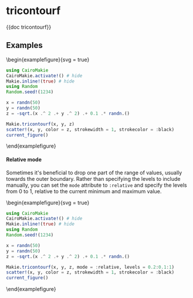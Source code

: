 # tricontourf

{{doc tricontourf}}

## Examples

\begin{examplefigure}{svg = true}
```julia
using CairoMakie
CairoMakie.activate!() # hide
Makie.inline!(true) # hide
using Random
Random.seed!(1234)

x = randn(50)
y = randn(50)
z = -sqrt.(x .^ 2 .+ y .^ 2) .+ 0.1 .* randn.()

Makie.tricontourf(x, y, z)
scatter!(x, y, color = z, strokewidth = 1, strokecolor = :black)
current_figure()
```
\end{examplefigure}

#### Relative mode

Sometimes it's beneficial to drop one part of the range of values, usually towards the outer boundary.
Rather than specifying the levels to include manually, you can set the `mode` attribute
to `:relative` and specify the levels from 0 to 1, relative to the current minimum and maximum value.

\begin{examplefigure}{svg = true}
```julia
using CairoMakie
CairoMakie.activate!() # hide
Makie.inline!(true) # hide
using Random
Random.seed!(1234)

x = randn(50)
y = randn(50)
z = -sqrt.(x .^ 2 .+ y .^ 2) .+ 0.1 .* randn.()

Makie.tricontourf(x, y, z, mode = :relative, levels = 0.2:0.1:1)
scatter!(x, y, color = z, strokewidth = 1, strokecolor = :black)
current_figure()
```
\end{examplefigure}